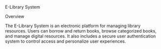 E-Library System

Overview

The E-Library System is an electronic platform for managing library resources. Users can borrow and return books, browse categorized books, and manage digital resources. It also includes a secure user authentication system to control access and personalize user experiences.

